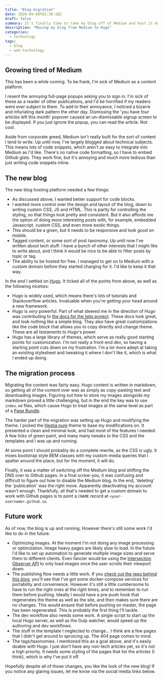 ```yaml
---
title: "Blog migration"
date: 2020-04-08T02:30:18Z
draft: false
summary: It's finally time to take my blog off of Medium and host it myself.
description: "Moving my blog from Medium to Hugo"
categories:
  - technology
tags:
  - blog
  - web-technology
---
```

## Growing tired of Medium

This has been a while coming.
To be frank, I'm sick of Medium as a content platform.

I resent the annoying full-page popups asking you to sign in.
I'm sick of these as a reader of other publications, and I'd be horrified if my readers were ever subject to them.
To add to their annoyance, I noticed a bizarre and infuriating dark pattern the other day.
Dismissing the 'you have four articles left this month' popover caused an un-dismissable signup screen to be displayed.
If you just ignore the popup, you can read the article.
Not cool.

Aside from corporate greed, Medium isn't really built for the sort of content I tend to write.
Up until now, I've largely blogged about technical subjects.
This means lots of code snippets, which aren't as easy to integrate into Medium as I'd like.
There's no native code formatting, so I have to embed Github gists.
They work fine, but it's annoying and much more tedious than just writing code snippets inline.

## The new blog

The new blog hosting platform needed a few things:

* As discussed above, I wanted better support for code blocks.
* I wanted more control over the design and layout of the blog, down to writing custom CSS, JS and HTML.
  This is partly for controlling the styling, so that things look pretty and consistent.
  But it also affords me the option of doing more interesting posts with, for example, embedded Javascript, custom CSS, and even more exotic things.
* This should be a given, but it needs to be responsive and look good on mobile.
* Tagged content, or some sort of post taxonomy.
  Up until now I've written about tech stuff.
  I have a bunch of other interests that I might like to write about, and I think it would be nice to be able to filter posts by topic or tag.
* The ability to be hosted for free.
  I managed to get on to Medium with a custom domain before they started charging for it.
  I'd like to keep it that way.

In the end I settled on [Hugo](https://gohugo.io/).
It ticked all of the points from above, as well as the following niceties:

* Hugo is widely used, which means there's lots of tutorials and Stackoverflow articles.
  Invaluable when you're getting your head around a new framework.
* Hugo is _very_ powerful.
  Part of what steered me in the direction of Hugo was contributing to [the docs for the Istio project](https://istio.io/).
  These docs look great, and look nothing like a simple blog.
  They also have great customizations like the code block that allows you to copy directly and change theme.
  These are all testaments to Hugo's power.
* Hugo has a large library of themes, which serve as really good starting points for customization.
  I'm not really a front-end dev, so having a starting point cuts down on my frustration.
  I'm a lot more adept at taking an existing stylesheet and tweaking it where I don't like it, which is what I ended up doing.

## The migration process

Migrating the content was fairly easy.
Hugo content is written in markdown, so getting all of the content over was as simply as copy-pasting text and downloading images.
Figuring out how to store my images alongside my markdown proved a little challenging, but in the end the key was to use `index.md` files, which cause Hugo to treat images at the same level as part of a [Page Bundle](https://gohugo.io/content-management/page-bundles/).

The harder part of the migration was setting up Hugo and modifying the theme.
I picked the [Hestia pure](https://themes.gohugo.io/hestia-pure/) theme to base my modifications on.
It presented a clean and minimal look, and had most of the features I needed.
A few licks of green paint, and many many tweaks to the CSS and the templates and I was up and running.

At some point I should probably do a complete rewrite, as the CSS is ugly.
It mixes bootstrap style BEM classes with my custom media queries that I spatter around the place, but for the moment, it will do.

Finally, it was a matter of switching off the Medium blog and shifting the DNS over to Github pages.
In a final screw-you, it was confusing and difficult to figure out how to disable the Medium blog.
In the end, 'deleting' the 'publication' was the right move.
Apparently deactivating my account wasn't enough.
Thankfully, all that's needed to get a custom domain to work with Github pages is to point a `CNAME` record at `<your-username>.github.io`.

## Future work

As of now, the blog is up and running.
However there's still some work I'd like to do in the future:

* Optimizing images.
  At the moment I'm not doing any image processing or optimization.
  Image heavy pages are likely slow to load.
  In the future I'd like to set up automation to generate multiple image sizes and serve them to different clients.
  Even fancier would be using the [Intersection Observer API](https://developer.mozilla.org/en-US/docs/Web/API/Intersection_Observer_API) to only load images once the user scrolls their viewport down.
* The publishing flow needs a little work.
  If you [check out the repo behind this blog](https://github.com/Niksko/blog), you'll see that I've got some docker-compose services for portability and convenience.
  However it's still a little cumbersome to have to run the right ones at the right times, and to remember to run them before pushing.
  Ideally I would have a pre-push hook that regenerates the theme as well as the site, and then makes sure there are no changes.
  This would ensure that before pushing on master, the page has been regenerated.
  This is probably the first thing I'll tackle.
* The dev workflow also needs some work.
  A single script to start up the local Hugo server, as well as the Gulp watcher, would speed up the authoring and dev workflows.
* The stuff in the template I neglected to change...
  I think are a few pages that I didn't get around to spruicing up.
  The 404 page comes to mind.
* The tags/taxonomies.
  I mentioned this as a goal above, and it's easily doable with Hugo.
  I just don't have any non-tech articles yet, so it's not a high priority.
  It needs some styling of the pages that list the articles (I think), which is why I've put it off.

Hopefully despite all of those changes, you like the look of the new blog!
If you notice any glaring issues, let me know via the social media links below.
